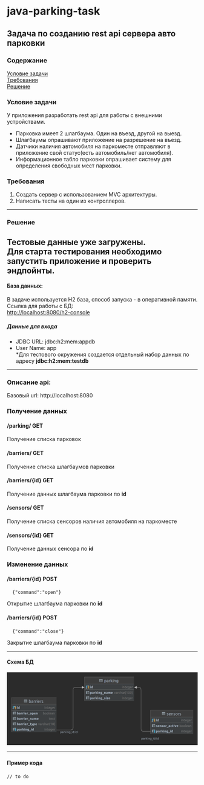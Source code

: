# java-parking-task
## Задача по созданию rest api сервера авто парковки
### Содержание
[Условие задачи](#условие-задачи)  
[Требования](#требования)  
[Решение](#решение)

### Условие задачи
У приложения разработать rest api для работы с внешними устройствами.
* Парковка имеет 2 шлагбаума. Один на въезд, другой на выезд.   
* Шлагбаумы опрашивают приложение на разрешение на въезд.  
* Датчики наличия автомобиля на паркоместе отправляют в приложение свой статус(есть автомобиль/нет автомобиля).  
* Информационное табло парковки опрашивает систему для определения свободных мест парковки.

### Требования
1. Создать сервер с использованием MVC архитектуры.
2. Написать тесты на один из контроллеров.
---
### Решение
  
Тестовые данные уже загружены.  
Для старта тестирования необходимо запустить приложение и проверить эндпойнты.
---
#### База данных:
В задаче используется H2 база, способ запуска - в оперативной памяти.
Ссылка для работы с БД:  
[http://localhost:8080/h2-console](http://localhost:8080/h2-console)  
##### Данные для входа  
* JDBC URL: jdbc:h2:mem:appdb  
* User Name: app  
*Для тестового окружения создается отдельный набор данных по адресу **jdbc:h2:mem:testdb**
---
### Описание api:
Базовый url:
http://localhost:8080
### Получение данных
#### /parking/ GET
Получение списка парковок
#### /barriers/ GET  
Получение списка шлагбаумов парковки
#### /barriers/{id} GET
Получение данных шлагбаума парковки по **id**
#### /sensors/ GET
Получение списка сенсоров наличия автомобиля на паркоместе  
#### /sensors/{id} GET  
Получение данных сенсора по **id**
### Изменение данных
#### /barriers/{id} POST
      {"command":"open"}
Открытие шлагбаума парковки по **id**  
#### /barriers/{id} POST
      {"command":"close"}
Закрытие шлагбаума парковки по **id**

---

#### Схема БД
![alt text](screenshots/parking-schema.png "UML диаграмма")

---
#### Пример кода
    // to do    